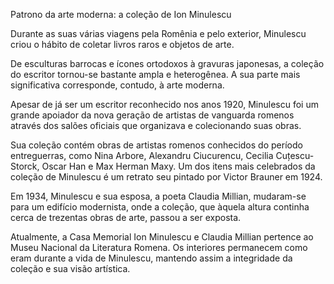 
Patrono da arte moderna: a coleção de Ion Minulescu 

Durante as suas várias viagens pela Romênia e pelo exterior, Minulescu criou o hábito de coletar livros raros e objetos de arte.

De esculturas barrocas e ícones ortodoxos à gravuras japonesas, a coleção do escritor tornou-se bastante ampla e heterogênea. A sua parte mais significativa corresponde, contudo, à arte moderna.

Apesar de já ser um escritor reconhecido nos anos 1920, Minulescu foi um grande apoiador da nova geração de artistas de vanguarda romenos através dos salões oficiais que organizava e colecionando suas obras.

Sua coleção contém obras de artistas romenos conhecidos do período entreguerras, como Nina Arbore, Alexandru Ciucurencu, Cecilia Cuțescu-Storck, Oscar Han e Max Herman Maxy. Um dos itens mais celebrados da coleção de Minulescu é um retrato seu pintado por Victor Brauner em 1924.

Em 1934, Minulescu e sua esposa, a poeta Claudia Millian, mudaram-se para um edifício modernista, onde a coleção, que àquela altura continha cerca de trezentas obras de arte, passou a ser exposta. 

Atualmente, a Casa Memorial Ion Minulescu e Claudia Millian pertence ao Museu Nacional da Literatura Romena. Os interiores permanecem como eram durante a vida de Minulescu, mantendo assim a integridade da coleção e sua visão artística.




